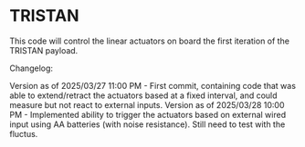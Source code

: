 # TRISTAN
This code will control the linear actuators on board the first iteration of the TRISTAN payload.


Changelog:

Version as of 2025/03/27 11:00 PM - First commit, containing code that was able to extend/retract the actuators based at a fixed interval, and could measure but not react to external inputs.
Version as of 2025/03/28 10:00 PM - Implemented ability to trigger the actuators based on external wired input using AA batteries (with noise resistance). Still need to test with the fluctus.